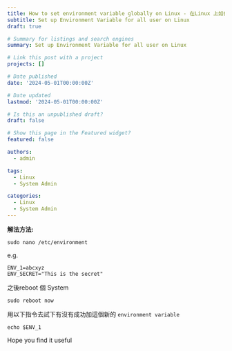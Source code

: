 ```yaml
---
title: How to set environment variable globally on Linux - 在Linux 上如何設定環境變數
subtitle: Set up Environment Variable for all user on Linux
draft: true

# Summary for listings and search engines
summary: Set up Environment Variable for all user on Linux

# Link this post with a project
projects: []

# Date published
date: '2024-05-01T00:00:00Z'

# Date updated
lastmod: '2024-05-01T00:00:00Z'

# Is this an unpublished draft?
draft: false

# Show this page in the Featured widget?
featured: false

authors:
  - admin

tags:
  - Linux
  - System Admin

categories:
  - Linux
  - System Admin
---
```



**解法方法:**  
```
sudo nano /etc/environment
```

e.g.  
```
ENV_1=abcxyz
ENV_SECRET="This is the secret"
```

之後reboot 個 System

```
sudo reboot now
```

用以下指令去試下有沒有成功加這個新的 `environment variable`  
```
echo $ENV_1
```

Hope you find it useful
